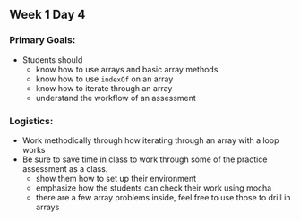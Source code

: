 ## Week 1 Day 4

### Primary Goals:

- Students should
  - know how to use arrays and basic array methods
  - know how to use `indexOf` on an array
  - know how to iterate through an array
  - understand the workflow of an assessment

### Logistics:

- Work methodically through how iterating through an array with a loop works
- Be sure to save time in class to work through some of the practice assessment as a class.
  - show them how to set up their environment
  - emphasize how the students can check their work using mocha
  - there are a few array problems inside, feel free to use those to drill in arrays
